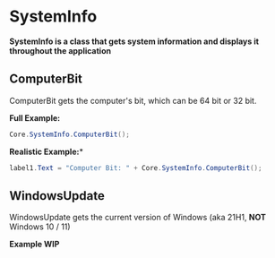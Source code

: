 # SystemInfo
**SystemInfo is a class that gets system information and displays it throughout the application**


## ComputerBit
ComputerBit gets the computer's bit, which can be 64 bit or 32 bit.

**Full Example:**

```csharp
Core.SystemInfo.ComputerBit();
```


**Realistic Example:***

```csharp
label1.Text = "Computer Bit: " + Core.SystemInfo.ComputerBit();
```



## WindowsUpdate
WindowsUpdate gets the current version of Windows (aka 21H1, **NOT** Windows 10 / 11)

**Example WIP**
